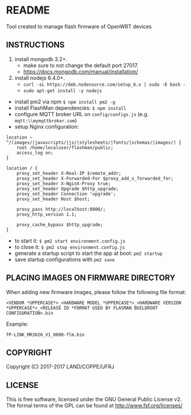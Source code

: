 # README #

Tool created to manage flash firmware of OpenWRT devices

## INSTRUCTIONS ##

1. install mongodb 3.2+.
    * make sure to not change the default port 27017.
	* https://docs.mongodb.com/manual/installation/
2. install nodejs 6.4.0+.
	* `curl -sL https://deb.nodesource.com/setup_6.x | sudo -E bash -`
	* `sudo apt-get install -y nodejs`

* install pm2 via npm `$ npm install pm2 -g`
* install FlashMan dependencies: `$ npm install`
* configure MQTT broker URL on `config/configs.js` (e.g. `mqtt:\\mymqttbroker.com`)
* setup Nginx configuration:

```
location ~ ^/(images/|javascripts/|js/|stylesheets/|fonts/|schemas/|images/) {
	root /home/localuser/flashman/public;
	access_log on;
}
```

```
location / {
	proxy_set_header X-Real-IP $remote_addr;
	proxy_set_header X-Forwarded-For $proxy_add_x_forwarded_for;
	proxy_set_header X-NginX-Proxy true;
	proxy_set_header Upgrade $http_upgrade;
	proxy_set_header Connection 'upgrade';
	proxy_set_header Host $host;

	proxy_pass http://localhost:8000/;
	proxy_http_version 1.1;

	proxy_cache_bypass $http_upgrade;
}
```

* to start it: `$ pm2 start environment.config.js`
* to close it: `$ pm2 stop environment.config.js`
* generate a startup script to start the app at boot: `pm2 startup`
* save startup configurations with `pm2 save`

## PLACING IMAGES ON FIRMWARE DIRECTORY ##

When adding new firmware images, please follow the following file format:

`<VENDOR *UPPERCASE*>_<HARDWARE MODEL *UPPERCASE*>_<HARDWARE VERSION *UPPERCASE*>_<RELEASE ID *FORMAT USED BY FLASMAN BUILDROOT CONFIGURATION>.bin`

Example:

`TP-LINK_MR3020_V1_0000-flm.bin`

## COPYRIGHT ##

Copyright (C) 2017-2017 LAND/COPPE/UFRJ

## LICENSE ##

This is free software, licensed under the GNU General Public License v2.
The formal terms of the GPL can be found at http://www.fsf.org/licenses/

